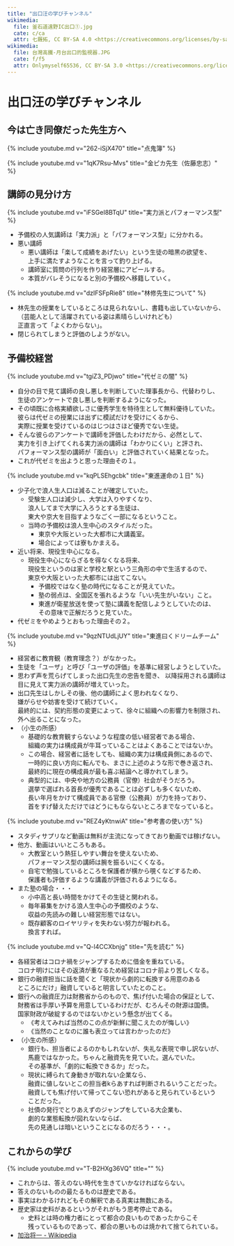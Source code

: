 ```yaml
---
title: "出口汪の学びチャンネル"
wikimedia:
  file: 釜石道遠野IC出口①.jpg
  cate: c/ca
  attr: 七厩拓, CC BY-SA 4.0 <https://creativecommons.org/licenses/by-sa/4.0>, via Wikimedia Commons
wikimedia:
  file: 台灣高鐵-月台出口的監視器.JPG
  cate: f/f5
  attr: Onlymyself65536, CC BY-SA 3.0 <https://creativecommons.org/licenses/by-sa/3.0>, via Wikimedia Commons
---
```

# 出口汪の学びチャンネル

## 今は亡き同僚だった先生方へ

{% include youtube.md v="262-iSjX470" title="点鬼簿" %}

{% include youtube.md v="1qK7Rsu-Mvs" title="金ピカ先生（佐藤忠志）" %}

## 講師の見分け方

{% include youtube.md v="iFSGeI8BTqU" title="実力派とパフォーマンス型" %}

* 予備校の人気講師は「実力派」と「パフォーマンス型」に分かれる。
* 悪い講師
  * 悪い講師は「楽して成績をあげたい」という生徒の暗黒の欲望を、  
    上手に満たすようなことを言って釣り上げる。
  * 講師室に質問の行列を作り経営層にアピールする。
  * 本質がバレそうになると別の予備校へ移籍していく。

{% include youtube.md v="dzIFSFpRie8" title="林修先生について" %}

* 林先生の授業をしているところは見られないし、書籍も出していないから、  
  （芸能人として活躍されている姿は素晴らしいけれども）  
  正直言って「よくわからない」。
* 閉じられてしまうと評価のしようがない。


## 予備校経営

{% include youtube.md v="tgiZ3_PDjwo" title="代ゼミの闇" %}

* 自分の目で見て講師の良し悪しを判断していた理事長から、代替わりし、  
  生徒のアンケートで良し悪しを判断するようになった。
* その頃既に合格実績欲しさに優秀学生を特待生として無料優待していた。  
  彼らは代ゼミの授業には出ずに模試だけを受けにくるから、  
  実際に授業を受けているのはじつはさほど優秀でない生徒。  
* そんな彼らのアンケートで講師を評価したわけだから、必然として、  
  実力を引き上げてくれる実力派の講師は「わかりにくい」と評され、  
  パフォーマンス型の講師が「面白い」と評価されていく結果となった。
* これが代ゼミを出ようと思った理由その１。

{% include youtube.md v="kqPLSEhgcbk" title="東進運命の１日" %}

* 少子化で浪人生人口は減ることが確定していた。
  * 受験生人口は減少し、大学は入りやすくなり、  
    浪人してまで大学に入ろうとする生徒は、  
	東大や京大を目指すようなごく一部になるということ。
  * 当時の予備校は浪人生中心のスタイルだった。
    * 東京や大阪といった大都市に大講義室。
	* 場合によっては寮もかまえる。
* 近い将来、現役生中心になる。
  * 現役生中心にならざるを得なくなる将来、  
    現役生というのは家と学校と駅という三角形の中で生活するので、  
	東京や大阪といった大都市には出てこない。
	* 予備校ではなく塾の時代になることが見えていた。
    * 塾の弱点は、全国区を張れるような「いい先生がいない」こと。
	* 東進が衛星放送を使って塾に講義を配信しようとしていたのは、  
	  その意味で正解だろうと見ていた。
* 代ゼミをやめようとおもった理由その２。

{% include youtube.md v="9qzNTUdLjUY" title="東進曰くドリームチーム" %}

* 経営者に教育観（教育理念？）がなかった。
* 生徒を「ユーザ」と呼び「ユーザの評価」を基準に経営しようとしていた。
* 思わず声を荒らげてしまった出口先生の忠告を聞き、
  以降採用される講師は目に見えて実力派の講師が増えていった。
* 出口先生はしかしその後、他の講師によく思われなくなり、  
  嫌がらせや妨害を受けて続けていく。  
  最終的には、契約形態の変更によって、徐々に組織への影響力を制限され、  
  外へ出ることになった。
* （小生の所感）
  * 基礎的な教育観すらないような程度の低い経営者である場合、  
    組織の実力は構成員が牛耳っていることはよくあることではないか。
  * この場合、経営者に話をしても、組織の実力は構成員側にあるので、  
    一時的に良い方向に転んでも、まさに上述のような形で巻き返され、  
	最終的に現在の構成員が最も喜ぶ結論へと導かれてしまう。
  * 典型的には、中央や地方の公務員（官僚）社会がそうだろう。  
    選挙で選ばれる首長が優秀であることは必ずしも多くないため、  
	長い年月をかけて構成員である官僚（公務員）が力を持っており、  
	首をすげ替えただけではどうにもならないところまでなっていると。

{% include youtube.md v="REZ4yKtnwiA" title="参考書の使い方" %}

* スタディサプリなど動画は無料が主流になってきており動画では稼げない。
* 他方、動画はいいところもある。
  * 大教室という熱狂しやすい舞台を使えないため、  
    パフォーマンス型の講師は腕を振るいにくくなる。
  * 自宅で勉強しているところを保護者が横から覗くなどするため、  
    保護者も評価するような講義が評価されるようになる。
* また塾の場合・・・
  * 小中高と長い時間をかけてその生徒と関われる。
  * 毎年募集をかける浪人生中心の予備校のような、  
    収益の先読みの難しい経営形態ではない。  
  * 既存顧客のロイヤリティを失わない努力が報われる。  
    換言すれば。

{% include youtube.md v="Q-l4CCXbnjg" title="先を読む" %}

* 各経営者はコロナ禍をジャンプするために借金を重ねている。  
  コロナ明けにはその返済が重なるため経営はコロナ前より苦しくなる。
* 銀行の融資担当に話を聞くと「現状から劇的に転換する用意のある  
  ところにだけ」融資していると明言していたとのこと。
* 銀行への融資圧力は財務省からのもので、焦げ付いた場合の保証として、  
  財務省は手厚い予算を用意しているわけだが、むろんその財源は国債。  
  国家財政が破綻するのではないかという懸念が出てくる。
  * 《考えてみれば当然のこの点が新鮮に聞こえたのが悔しい》
  * 《当然のことなのに誰も表立っては言わかったのだ》
* （小生の所感）
  * 銀行も、担当者によるのかもしれないが、失礼な表現で申し訳ないが、  
    馬鹿ではなかった。ちゃんと融資先を見ていた。選んでいた。  
	その基準が、「劇的に転換できるか」だった。
  * 現状に縛られて身動きが取れない企業なら、  
    融資に値しないとこの担当者kらあすれば判断されるいうことだった。  
    融資しても焦げ付いて帰ってこない恐れがあると見られているという  
	ことだった。
  * 社債の発行でとりあえずのジャンプをしている大企業も、  
    劇的な業態転換が図れないならば、  
	先の見通しは暗いということになるのだろう・・・。

## これからの学び

{% include youtube.md v="T-B2HXg36VQ" title="" %}

* これからは、答えのない時代を生きていかなければならない。
* 答えのないものの最たるものは歴史である。
* 事実はわかるけれどもその解釈である真実は無数にある。
* 歴史家は史料があるというがそれがもう思考停止である。
  * 史料とは時の権力者にとって都合の良いものであったからこそ  
    残っているものであって、都合の悪いものは焼かれて捨てられている。
* [加治将一 - Wikipedia](https://ja.wikipedia.org/wiki/加治将一)
